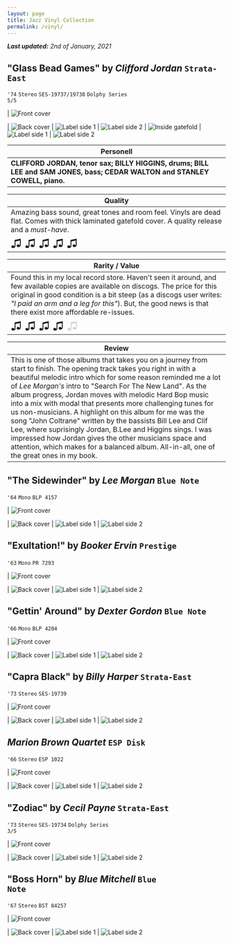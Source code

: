 ```yaml
---
layout: page
title: Jazz Vinyl Collection
permalink: /vinyl/
---
```


_**Last updated:** 2nd of January, 2021_

## "Glass Bead Games" by _Clifford Jordan_ <code class="language-plaintext highlighter-rouge">Strata-East</code>

<code class="language-plaintext highlighter-rouge">'74</code>
<code class="language-plaintext highlighter-rouge">Stereo</code>
<code class="language-plaintext highlighter-rouge">SES-19737/19738</code>
<code class="language-plaintext highlighter-rouge">Dolphy Series 5/5</code>

| ![](/images/glassbead/front.jpg "Front cover")

| ![](/images/glassbead/back.jpg "Back cover") | ![](/images/glassbead/side1A.jpg "Label side 1") | ![](/images/glassbead/side1B.jpg "Label side 2")
| ![](/images/glassbead/gatefold.jpg "Inside gatefold") | ![](/images/glassbead/side2A.jpg "Label side 1") | ![](/images/glassbead/side2B.jpg "Label side 2")

| Personell                                                                                                                   |
|-----------------------------------------------------------------------------------------------------------------------------|
| **CLIFFORD JORDAN, tenor sax; BILLY HIGGINS, drums; BILL LEE and SAM JONES, bass; CEDAR WALTON and STANLEY COWELL, piano.** |

| Quality                                                                       |
|-------------------------------------------------------------------------------|
| Amazing bass sound, great tones and room feel. Vinyls are dead flat. Comes with thick laminated gatefold cover. A quality release and a *must-have*.
 <span style="font-size: 1.6em">&#9835; &#9835; &#9835; &#9835; &#9835;</span> |

| Rarity / Value                                                                                                      |
|---------------------------------------------------------------------------------------------------------------------|
| Found this in my local record store. Haven't seen it around, and few available copies are available on discogs. The price for this original in good condition is a bit steep (as a discogs user writes: *"I paid an arm and a leg for this"*). But, the good news is that there exist more affordable re-issues.
<span style="font-size: 1.6em">&#9835; &#9835; &#9835; &#9835; <span style="color: lightgrey">&#9835;</span></span> |

| Review                                                                                                                                                                                                                                                                                                                                                                                                                                                                                                                                                                                                                                                                                                                        |
|-------------------------------------------------------------------------------------------------------------------------------------------------------------------------------------------------------------------------------------------------------------------------------------------------------------------------------------------------------------------------------------------------------------------------------------------------------------------------------------------------------------------------------------------------------------------------------------------------------------------------------------------------------------------------------------------------------------------------------|
| This is one of those albums that takes you on a journey from start to finish. The opening track takes you right in with a beautiful melodic intro which for some reason reminded me a lot of *Lee Morgan's* intro to "Search For The New Land". As the album progress, Jordan moves with melodic Hard Bop music into a mix with modal that presents more challenging tunes for us non-musicians. A highlight on this album for me was the song "John Coltrane" written by the bassists Bill Lee and Clif Lee, where suprisingly Jordan, B.Lee and Higgins sings. I was impressed how Jordan gives the other musicians space and attention, which makes for a balanced album. All-in-all, one of the great ones in my book.

## "The Sidewinder" by _Lee Morgan_ <code class="language-plaintext highlighter-rouge">Blue Note</code>

<code class="language-plaintext highlighter-rouge">'64</code>
<code class="language-plaintext highlighter-rouge">Mono</code>
<code class="language-plaintext highlighter-rouge">BLP 4157</code>

| ![](/images/sidewinder/front.jpg "Front cover")

| ![](/images/sidewinder/back.jpg "Back cover") | ![](/images/sidewinder/side1.jpg "Label side 1") | ![](/images/sidewinder/side2.jpg "Label side 2")



## "Exultation!" by _Booker Ervin_ <code class="language-plaintext highlighter-rouge">Prestige</code>

<code class="language-plaintext highlighter-rouge">'63</code>
<code class="language-plaintext highlighter-rouge">Mono</code>
<code class="language-plaintext highlighter-rouge">PR 7293</code>

| ![](/images/exultation/front.jpg "Front cover")

| ![](/images/exultation/back.jpg "Back cover") | ![](/images/exultation/side1.jpg "Label side 1") | ![](/images/exultation/side2.jpg "Label side 2")



## "Gettin' Around" by _Dexter Gordon_ <code class="language-plaintext highlighter-rouge">Blue Note</code>

<code class="language-plaintext highlighter-rouge">'66</code>
<code class="language-plaintext highlighter-rouge">Mono</code>
<code class="language-plaintext highlighter-rouge">BLP 4204</code>

| ![](/images/gettinaround/front.jpg "Front cover")

| ![](/images/gettinaround/back.jpg "Back cover") | ![](/images/gettinaround/side1.jpg "Label side 1") | ![](/images/gettinaround/side2.jpg "Label side 2")



## "Capra Black" by _Billy Harper_ <code class="language-plaintext highlighter-rouge">Strata-East</code>

<code class="language-plaintext highlighter-rouge">'73</code>
<code class="language-plaintext highlighter-rouge">Stereo</code>
<code class="language-plaintext highlighter-rouge">SES-19739</code>

| ![](/images/caprablack/front.jpg "Front cover")

| ![](/images/caprablack/back.jpg "Back cover") | ![](/images/caprablack/side1.jpg "Label side 1") | ![](/images/caprablack/side2.jpg "Label side 2")



## _Marion Brown Quartet_ <code class="language-plaintext highlighter-rouge">ESP Disk</code>

<code class="language-plaintext highlighter-rouge">'66</code>
<code class="language-plaintext highlighter-rouge">Stereo</code>
<code class="language-plaintext highlighter-rouge">ESP 1022</code>

| ![](/images/marionbrown/front.jpg "Front cover")

| ![](/images/marionbrown/back.jpg "Back cover") | ![](/images/marionbrown/side1.jpg "Label side 1") | ![](/images/marionbrown/side2.jpg "Label side 2")



## "Zodiac" by _Cecil Payne_ <code class="language-plaintext highlighter-rouge">Strata-East</code>

<code class="language-plaintext highlighter-rouge">'73</code>
<code class="language-plaintext highlighter-rouge">Stereo</code>
<code class="language-plaintext highlighter-rouge">SES-19734</code>
<code class="language-plaintext highlighter-rouge">Dolphy Series 3/5</code>

| ![](/images/zodiac/front.jpg "Front cover")

| ![](/images/zodiac/back.jpg "Back cover") | ![](/images/zodiac/side1.jpg "Label side 1") | ![](/images/zodiac/side2.jpg "Label side 2")



## "Boss Horn" by _Blue Mitchell_ <code class="language-plaintext highlighter-rouge">Blue Note</code>

<code class="language-plaintext highlighter-rouge">'67</code>
<code class="language-plaintext highlighter-rouge">Stereo</code>
<code class="language-plaintext highlighter-rouge">BST 84257</code>

| ![](/images/bosshorn/front.jpg "Front cover")

| ![](/images/bosshorn/back.jpg "Back cover") | ![](/images/bosshorn/side1.jpg "Label side 1") | ![](/images/bosshorn/side2.jpg "Label side 2")
